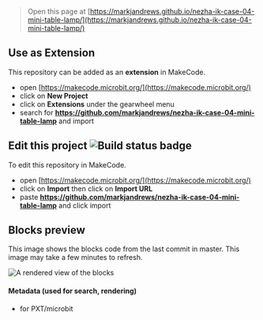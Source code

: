 
> Open this page at [https://markjandrews.github.io/nezha-ik-case-04-mini-table-lamp/](https://markjandrews.github.io/nezha-ik-case-04-mini-table-lamp/)

## Use as Extension

This repository can be added as an **extension** in MakeCode.

* open [https://makecode.microbit.org/](https://makecode.microbit.org/)
* click on **New Project**
* click on **Extensions** under the gearwheel menu
* search for **https://github.com/markjandrews/nezha-ik-case-04-mini-table-lamp** and import

## Edit this project ![Build status badge](https://github.com/markjandrews/nezha-ik-case-04-mini-table-lamp/workflows/MakeCode/badge.svg)

To edit this repository in MakeCode.

* open [https://makecode.microbit.org/](https://makecode.microbit.org/)
* click on **Import** then click on **Import URL**
* paste **https://github.com/markjandrews/nezha-ik-case-04-mini-table-lamp** and click import

## Blocks preview

This image shows the blocks code from the last commit in master.
This image may take a few minutes to refresh.

![A rendered view of the blocks](https://github.com/markjandrews/nezha-ik-case-04-mini-table-lamp/raw/master/.github/makecode/blocks.png)

#### Metadata (used for search, rendering)

* for PXT/microbit
<script src="https://makecode.com/gh-pages-embed.js"></script><script>makeCodeRender("{{ site.makecode.home_url }}", "{{ site.github.owner_name }}/{{ site.github.repository_name }}");</script>
